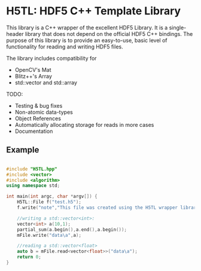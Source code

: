 H5TL: HDF5 C++ Template Library
===============================

This library is a C++ wrapper of the excellent HDF5 Library. It is a single-header library that does not depend on the official HDF5 C++ bindings. The purpose of this library is to provide an easy-to-use, basic level of functionality for reading and writing HDF5 files.

The library includes compatibility for
- OpenCV's Mat
- Blitz++'s Array
- std::vector and std::array

TODO:
- Testing & bug fixes
- Non-atomic data-types
- Object References
- Automatically allocating storage for reads in more cases
- Documentation

Example
-------

```C++

#include "H5TL.hpp"
#include <vector>
#include <algorithm>
using namespace std;

int main(int argc, char *argv[]) {
    H5TL::File f("test.h5");
    f.write("note","This file was created using the H5TL wrapper library");

    //writing a std::vector<int>:
    vector<int> a(10,1);
    partial_sum(a.begin(),a.end(),a.begin());
    mFile.write("data\a",a);

    //reading a std::vector<float>
    auto b = mFile.read<vector<float>>("data\a");
    return 0;
}

```
